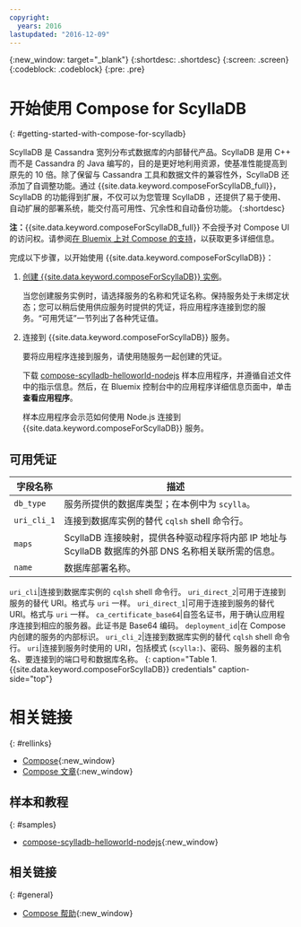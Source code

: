 ```yaml
---
copyright:
  years: 2016
lastupdated: "2016-12-09"
---
```


{:new_window: target="_blank"}
{:shortdesc: .shortdesc}
{:screen: .screen}
{:codeblock: .codeblock}
{:pre: .pre}

# 开始使用 Compose for ScyllaDB
{: #getting-started-with-compose-for-scylladb}

ScyllaDB 是 Cassandra 宽列分布式数据库的内部替代产品。ScyllaDB 是用 C++ 而不是 Cassandra 的 Java 编写的，目的是更好地利用资源，使基准性能提高到原先的 10 倍。除了保留与 Cassandra 工具和数据文件的兼容性外，ScyllaDB 还添加了自调整功能。通过 {{site.data.keyword.composeForScyllaDB_full}}，ScyllaDB 的功能得到扩展，不仅可以为您管理 ScyllaDB ，还提供了易于使用、自动扩展的部署系统，能交付高可用性、冗余性和自动备份功能。
{:shortdesc}

**注：**{{site.data.keyword.composeForScyllaDB_full}} 不会授予对 Compose UI 的访问权。请参阅[在 Bluemix 上对 Compose 的支持](https://help.compose.com/docs/bluemix-compose-support)，以获取更多详细信息。

完成以下步骤，以开始使用 {{site.data.keyword.composeForScyllaDB}}：

1. [创建 {{site.data.keyword.composeForScyllaDB}} 实例](https://console.ng.bluemix.net/catalog/services/compose-for-scylladb/)。

   当您创建服务实例时，请选择服务的名称和凭证名称。保持服务处于未绑定状态；您可以稍后使用供应服务时提供的凭证，将应用程序连接到您的服务。“可用凭证”一节列出了各种凭证值。

2. 连接到 {{site.data.keyword.composeForScyllaDB}} 服务。

   要将应用程序连接到服务，请使用随服务一起创建的凭证。

   下载 [compose-scylladb-helloworld-nodejs](https://github.com/IBM-Bluemix/compose-scylladb-helloworld-nodejs) 样本应用程序，并遵循自述文件中的指示信息。然后，在 Bluemix 控制台中的应用程序详细信息页面中，单击**查看应用程序**。

   样本应用程序会示范如何使用 Node.js 连接到 {{site.data.keyword.composeForScyllaDB}} 服务。


## 可用凭证

字段名称|描述
----------|-----------
`db_type`|服务所提供的数据库类型；在本例中为 `scylla`。
`uri_cli_1`|连接到数据库实例的替代 `cqlsh` shell 命令行。
`maps`|ScyllaDB 连接映射，提供各种驱动程序将内部 IP 地址与 ScyllaDB 数据库的外部 DNS 名称相关联所需的信息。
`name`|数据库部署名称。

`uri_cli`|连接到数据库实例的 `cqlsh` shell 命令行。
`uri_direct_2`|可用于连接到服务的替代 URI。格式与 `uri` 一样。
`uri_direct_1`|可用于连接到服务的替代 URI。格式与 `uri` 一样。
`ca_certificate_base64`|自签名证书，用于确认应用程序连接到相应的服务器。此证书是 Base64 编码。
`deployment_id`|在 Compose 内创建的服务的内部标识。
`uri_cli_2`|连接到数据库实例的替代 `cqlsh` shell 命令行。
`uri`|连接到服务时使用的 URI，包括模式 (`scylla:`)、密码、服务器的主机名、要连接到的端口号和数据库名称。
{: caption="Table 1. {{site.data.keyword.composeForScyllaDB}} credentials" caption-side="top"}


# 相关链接
{: #rellinks}

* [Compose](https://www.compose.com){:new_window}
* [Compose 文章](https://www.compose.com/articles/){:new_window}

## 样本和教程
{: #samples}
* [compose-scylladb-helloworld-nodejs](https://github.com/IBM-Bluemix/compose-scylladb-helloworld-nodejs){:new_window}

## 相关链接
{: #general}
* [Compose 帮助](https://help.compose.com/docs){:new_window}
